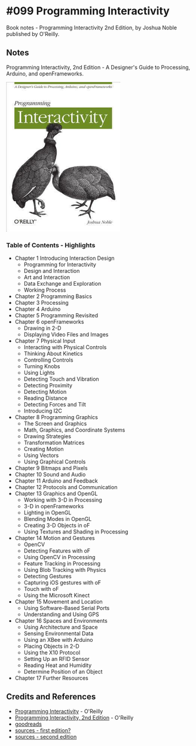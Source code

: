 # #099 Programming Interactivity

Book notes - Programming Interactivity 2nd Edition, by Joshua Noble published by O'Reilly.

## Notes

Programming Interactivity, 2nd Edition - A Designer's Guide to Processing, Arduino, and openFrameworks.

[![cover](./assets/cover.jpg)](https://amzn.to/42FeH1u)

### Table of Contents - Highlights

* Chapter 1 Introducing Interaction Design
    * Programming for Interactivity
    * Design and Interaction
    * Art and Interaction
    * Data Exchange and Exploration
    * Working Process
* Chapter 2 Programming Basics
* Chapter 3 Processing
* Chapter 4 Arduino
* Chapter 5 Programming Revisited
* Chapter 6 openFrameworks
    * Drawing in 2-D
    * Displaying Video Files and Images
* Chapter 7 Physical Input
    * Interacting with Physical Controls
    * Thinking About Kinetics
    * Controlling Controls
    * Turning Knobs
    * Using Lights
    * Detecting Touch and Vibration
    * Detecting Proximity
    * Detecting Motion
    * Reading Distance
    * Detecting Forces and Tilt
    * Introducing I2C
* Chapter 8 Programming Graphics
    * The Screen and Graphics
    * Math, Graphics, and Coordinate Systems
    * Drawing Strategies
    * Transformation Matrices
    * Creating Motion
    * Using Vectors
    * Using Graphical Controls
* Chapter 9 Bitmaps and Pixels
* Chapter 10 Sound and Audio
* Chapter 11 Arduino and Feedback
* Chapter 12 Protocols and Communication
* Chapter 13 Graphics and OpenGL
    * Working with 3-D in Processing
    * 3-D in openFrameworks
    * Lighting in OpenGL
    * Blending Modes in OpenGL
    * Creating 3-D Objects in oF
    * Using Textures and Shading in Processing
* Chapter 14 Motion and Gestures
    * OpenCV
    * Detecting Features with oF
    * Using OpenCV in Processing
    * Feature Tracking in Processing
    * Using Blob Tracking with Physics
    * Detecting Gestures
    * Capturing iOS gestures with oF
    * Touch with oF
    * Using the Microsoft Kinect
* Chapter 15 Movement and Location
    * Using Software-Based Serial Ports
    * Understanding and Using GPS
* Chapter 16 Spaces and Environments
    * Using Architecture and Space
    * Sensing Environmental Data
    * Using an XBee with Arduino
    * Placing Objects in 2-D
    * Using the X10 Protocol
    * Setting Up an RFID Sensor
    * Reading Heat and Humidity
    * Determine Position of an Object
* Chapter 17 Further Resources

## Credits and References

* [Programming Interactivity](https://learning.oreilly.com/library/view/programming-interactivity/9780596800598/) - O'Reilly
* [Programming Interactivity, 2nd Edition](https://learning.oreilly.com/library/view/programming-interactivity-2nd/9781449321482/) - O'Reilly
* [goodreads](https://www.goodreads.com/book/show/12493074-programming-interactivity)
* [sources - first edition?](https://github.com/joshuajnoble/Programming-Interactivity-Code)
* [sources - second edition](https://resources.oreilly.com/examples/0636920021735/)
